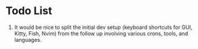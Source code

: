 # Todo List

1. It would be nice to split the initial dev setup (keyboard shortcuts for GUI,
   Kitty, Fish, Nvim) from the follow up involving various crons, tools, and
   languages.
